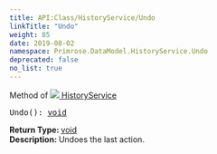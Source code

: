 ```yaml
---
title: API:Class/HistoryService/Undo
linkTitle: "Undo"
weight: 85
date: 2019-08-02
namespace: Primrose.DataModel.HistoryService.Undo
deprecated: false
no_list: true
---
```

Method of <a href="/docs/api-reference/Class/HistoryService"><img src="/icons/silk/clock.png"/>&nbsp;HistoryService</a>
<pre class="method-declaration">
Undo(): <a class="type" href="/docs/api-reference/System/void">void</a></pre>
<b>Return Type: </b>
<a class="type" href="/docs/api-reference/System/void">void</a>
<br/>
<b>Description: </b>
Undoes the last action.

